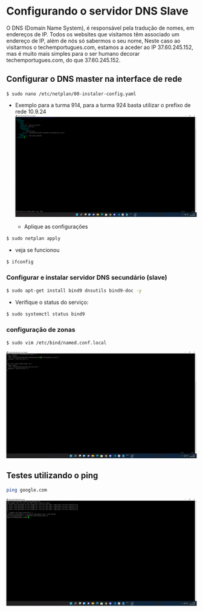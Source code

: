 # Configurando o servidor DNS Slave
O DNS (Domain Name System), é responsável pela tradução de nomes, em endereços de IP. Todos os websites que visitamos têm associado um endereço de IP, além de nós só sabermos o seu nome, Neste caso ao visitarmos o techemportugues.com, estamos a aceder ao IP 37.60.245.152, mas é muito mais simples para o ser humano decorar techemportugues.com, do que 37.60.245.152.

##  Configurar o DNS master na interface de rede

```base
$ sudo nano /etc/netplan/00-instaler-config.yaml 
```
* Exemplo para a turma 914, para a turma 924 basta utilizar o prefixo de rede 10.9.24
![dns](images/dns-slave/1.png)

   * Aplique as configurações
```sh
$ sudo netplan apply
``` 
   * veja se funcionou
```sh
$ ifconfig
```

### Configurar e instalar servidor DNS secundário (slave)
```sh
$ sudo apt-get install bind9 dnsutils bind9-doc -y
```

   * Verifique o status do serviço:
```sh
$ sudo systemctl status bind9
```

### configuração de zonas

```sh
$ sudo vim /etc/bind/named.conf.local
```
![dns](images/dns-slave/2.png)

## Testes utilizando o ping
```sh
ping google.com
```
![dns](images/dns-slave/3.png)